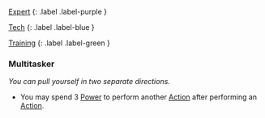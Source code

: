 
[Expert](Game/Advancement-List?Expert=true)
{: .label .label-purple }

[Tech](Game/Tech)
{: .label .label-blue }

[Training](Game/Advancement-List?Training=true)
{: .label .label-green }
### Multitasker
*You can pull yourself in two separate directions.*
* You may spend 3 [Power](Game/Additional-Attributes#Power) to perform another [Action](Game/Core/Terminology#Action) after performing an [Action](Game/Core/Terminology#Action).

